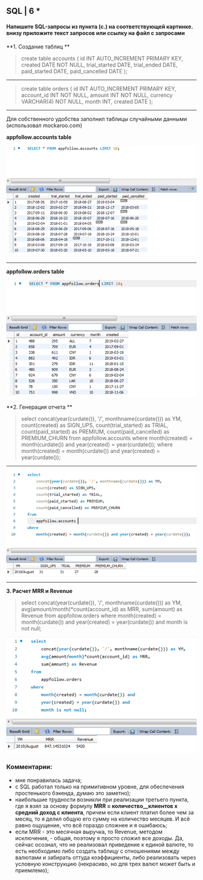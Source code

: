 ## SQL | 6 *
#### Напишите SQL-запросы из пункта (c.) на соответствующей картинке. внизу  приложите текст запросов или ссылку на файл с запросами

**1. Создание таблиц
**
> create table accounts (
	id INT AUTO_INCREMENT PRIMARY KEY,
	created DATE NOT NULL,
	trial_started DATE,
	trial_ended DATE,
	paid_started DATE,
	paid_cancelled DATE
);

------------


> create table orders (
	id INT AUTO_INCREMENT PRIMARY KEY,
	account_id INT NOT NULL,
	amount INT NOT NULL,
	currency VARCHAR(4) NOT NULL,
	month INT,
	created DATE
);

------------


Для собственного удобства заполнил таблицы случайными данными (использовал mockaroo.com)

**appfollow.accounts table**

![](https://github.com/daslef93/assignment_appfollow/blob/master/img/accounts_query.PNG?raw=true "1")

------------


**appfollow.orders table**

![](https://github.com/daslef93/assignment_appfollow/blob/master/img/orders_query.PNG?raw=true "2")

**2. Генерация отчета
**

> select
	concat(year(curdate()), '/', monthname(curdate())) as YM,
	count(created) as SIGN_UPS, 
    count(trial_started) as TRIAL,
	count(paid_started) as PREMIUM, 
    count(paid_cancelled) as PREMIUM_CHURN
from  appfollow.accounts 
where month(created) = month(curdate()) and year(created) = year(curdate()); where month(created) = month(curdate()) and year(created) = year(curdate()); 

------------

![](https://github.com/daslef93/assignment_appfollow/blob/master/img/monthly_report.PNG?raw=true "2")

------------

**3.  Расчет MRR и Revenue**

> select 
	concat(year(curdate()), '/', monthname(curdate())) as YM,
    avg(amount/month)*count(account_id) as MRR,
    sum(amount) as Revenue
from 
	appfollow.orders 
where 
	month(created) = month(curdate()) and 
	year(created) = year(curdate()) and
    month is not null;

![](https://github.com/daslef93/assignment_appfollow/blob/master/img/monthly_report_mrr.PNG?raw=true "2")		
	


### Комментарии:

- мне понравилась задача;
- с SQL работал только на примитивном уровне, для обеспечения простенького бэкенда, думаю это заметно);
- наибольшие трудности возникли при реализации третьего пункта, где я взял за основу  формулу **MRR = количество__клиентов х средний доход с клиента**, причем если клиент платил более чем за месяц, то я делил общую его сумму на количество месяцев. И всё равно ощущение, что всё гораздо сложнее и я ошибаюсь;
- если MRR - это месячная выручка, то Revenue, методом исключения, - общая, поэтому я просто сложил все доходы. Да, сейчас осознал, что не реализовал приведение к единой валюте, то есть необходимо либо создать таблицу с отношениями между валютами и забирать оттуда коэффициенты, либо реализовать через условную конструкцию (некрасиво, но для трех валют может быть и приемлемо);
